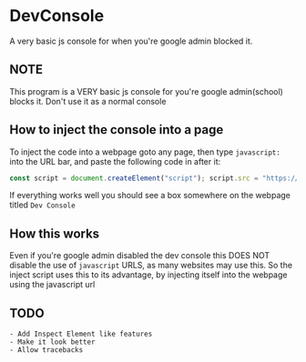 # DevConsole
A very basic js console for when you're google admin blocked it.

## NOTE
This program is a VERY basic js console for you're google admin(school) blocks it. Don't use it as a normal console

## How to inject the console into a page
To inject the code into a webpage goto any page, then type ```javascript:``` into the URL bar, and paste the following code in after it:
```javascript
const script = document.createElement("script"); script.src = "https://raw.githack.com/Interfiber/DevConsole/main/console.js"; document.body.appendChild(script);
```
If everything works well you should see a box somewhere on the webpage titled ```Dev Console```


## How this works
Even if you're google admin disabled the dev console this DOES NOT disable the use of ```javascript``` URLS, as many websites may use this.
So the inject script uses this to its advantage, by injecting itself into the webpage using the javascript url

## TODO
    - Add Inspect Element like features
    - Make it look better
    - Allow tracebacks
   
